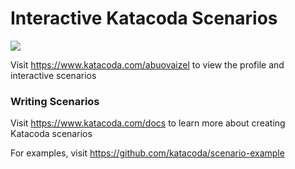 # Interactive Katacoda Scenarios

[![](http://shields.katacoda.com/katacoda/abuovaizel/count.svg)](https://www.katacoda.com/abuovaizel "Get your profile on Katacoda.com")

Visit https://www.katacoda.com/abuovaizel to view the profile and interactive scenarios

### Writing Scenarios
Visit https://www.katacoda.com/docs to learn more about creating Katacoda scenarios

For examples, visit https://github.com/katacoda/scenario-example
